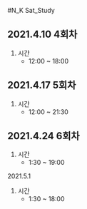 #N_K Sat_Study

2021.4.10 4회차
---------
1. 시간
    - 12:00 ~ 18:00

2021.4.17 5회차
------
1. 시간
    - 12:00 ~ 21:30

2021.4.24 6회차
-----
1. 시간
    - 1:30 ~ 19:00

2021.5.1
1. 시간
    - 1:30 ~ 18:00
